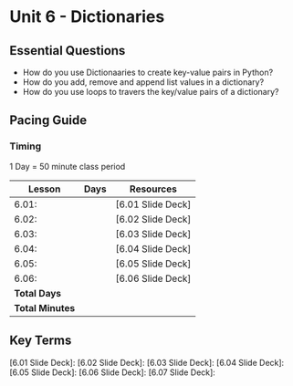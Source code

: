 # Unit 6 - Dictionaries

## Essential Questions

* How do you use Dictionaaries to create key-value pairs in Python?
* How do you add, remove and append list values in a dictionary?
* How do you use loops to travers the key/value pairs of a dictionary?

## Pacing Guide

### Timing

1 Day = 50 minute class period

| Lesson | Days | Resources|
| ------ | -------------- | ---------|
| 6.01: | | [6.01 Slide Deck] |
| 6.02: | | [6.02 Slide Deck] |
| 6.03: | | [6.03 Slide Deck] |
| 6.04: | | [6.04 Slide Deck] |
| 6.05: | | [6.05 Slide Deck] |
| 6.06: | | [6.06 Slide Deck] |
| **Total Days** |  | |
| **Total Minutes** | | |

## Key Terms

[6.01 Slide Deck]:
[6.02 Slide Deck]:
[6.03 Slide Deck]:
[6.04 Slide Deck]:
[6.05 Slide Deck]:
[6.06 Slide Deck]:
[6.07 Slide Deck]:
